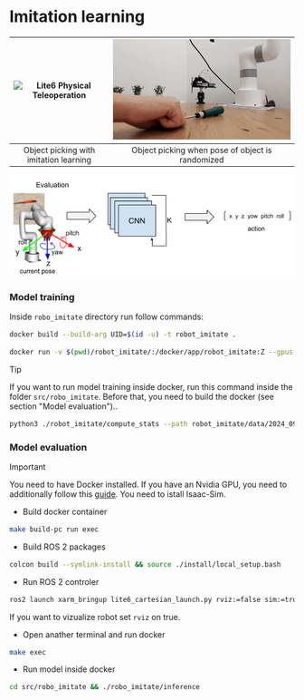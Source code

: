 # Imitation learning

| ![Lite6 Physical Teleoperation](./media/pick_object.gif)  | ![UR5e Webots Teleoperation](./media/move_object.gif) |
|:-------------------------------------------------------------------:|:----------------------------------------------------:|
| Object picking with imitation learning                         | Object picking when pose of object is randomized    |

<div align="center">
	<img src="./media/robo_imitate.png">
</div>



### Model training

Inside `robo_imitate` directory run follow commands:

```sh 
docker build --build-arg UID=$(id -u) -t robot_imitate .
```

```sh
docker run -v $(pwd)/robot_imitate/:/docker/app/robot_imitate:Z --gpus all -it -e DATA_PATH=robot_imitate/data/2024_09_09_19_47_17.parquet -e EPOCH=10 robot_imitate
```

>[!TIP]
 If you want to run model training inside docker, run this command inside the folder `src/robo_imitate`. Before that, you need to build the docker (see section "Model evaluation").. 

```sh
python3 ./robot_imitate/compute_stats --path robot_imitate/data/2024_09_09_19_47_17.parquet  && python3 ./robot_imitate/train_script --path robot_imitate/data/2024_09_09_19_47_17.parquet  --epoch 1000
```


### Model evaluation
>[!IMPORTANT]  
You need to have Docker installed. If you have an Nvidia GPU, you need to additionally follow this [guide](https://docs.nvidia.com/datacenter/cloud-native/container-toolkit/latest/install-guide.html). You need to istall Isaac-Sim.

- Build docker container
```sh
make build-pc run exec
```
- Build ROS 2 packages
```sh
colcon build --symlink-install && source ./install/local_setup.bash
```
- Run ROS 2 controler
```sh
ros2 launch xarm_bringup lite6_cartesian_launch.py rviz:=false sim:=true
```
If you want to vizualize robot set `rviz` on true.

- Open anather terminal and run docker
```sh
make exec
```

- Run model inside docker
```sh
cd src/robo_imitate && ./robo_imitate/inference
```